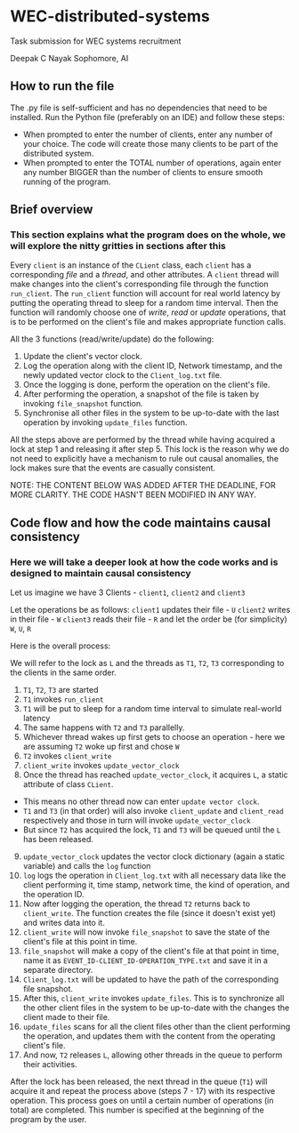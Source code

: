 # WEC-distributed-systems
Task submission for WEC systems recruitment

Deepak C Nayak 
Sophomore, AI

## How to run the file
The .py file is self-sufficient and has no dependencies that need to be installed.
Run the Python file (preferably on an IDE) and follow these steps:
- When prompted to enter the number of clients, enter any number of your choice. The code will create those many clients to be part of the distributed system.
- When prompted to enter the TOTAL number of operations, again enter any number BIGGER than the number of clients to ensure smooth running of the program.

## Brief overview 
### This section explains what the program does on the whole, we will explore the nitty gritties in sections after this

Every `client` is an instance of the `CLient` class, each `client` has a corresponding _file_ and a _thread_, and other attributes.
A `client` thread will make changes into the client's corresponding file through the function `run_client`.
The `run_client` function will account for real world latency by putting the operating thread to sleep for a random time interval.
Then the function will randomly choose one of _write_, _read_ or _update_ operations, that is to be performed on the client's file and makes appropriate function calls.

All the 3 functions (read/write/update) do the following:
1. Update the client's vector clock.
2. Log the operation along with the client ID, Network timestamp, and the newly updated vector clock to the `Client_log.txt` file.
3. Once the logging is done, perform the operation on the client's file.
4. After performing the operation, a snapshot of the file is taken by invoking `file_snapshot` function.
5. Synchronise all other files in the system to be up-to-date with the last operation by invoking `update_files` function.

All the steps above are performed by the thread while having acquired a lock at step 1 and releasing it after step 5.
This lock is the reason why we do not need to explicitly have a mechanism to rule out causal anomalies, the lock makes sure that the events are casually consistent.

NOTE: THE CONTENT BELOW WAS ADDED AFTER THE DEADLINE, FOR MORE CLARITY. THE CODE HASN'T BEEN MODIFIED IN ANY WAY.

## Code flow and how the code maintains causal consistency
### Here we will take a deeper look at how the code works and is designed to maintain causal consistency

Let us imagine we have 3 Clients - `client1`, `client2` and `client3`

Let the operations be as follows:
`client1` updates their file - `U`
`client2` writes in their file - `W`
`client3` reads their file - `R`
and let the order be (for simplicity) `W`, `U`, `R`

Here is the overall process:

We will refer to the lock as `L` and the threads as `T1`, `T2`, `T3` corresponding to the clients in the same order.

1. `T1`, `T2`, `T3` are started
2. `T1` invokes `run_client`
3. `T1` will be put to sleep for a random time interval to simulate real-world latency
4. The same happens with `T2` and `T3` parallelly.
5. Whichever thread wakes up first gets to choose an operation - here we are assuming `T2` woke up first and chose `W`
6. `T2` invokes `client_write`
7. `client_write` invokes `update_vector_clock`
8. Once the thread has reached `update_vector_clock`, it acquires `L`, a static attribute of class `CLient`.
  - This means no other thread now can enter `update vector clock`.
  - `T1` and `T3` (in that order) will also invoke `client_update` and `client_read` respectively and those in turn will invoke `update_vector_clock`
  - But since `T2` has acquired the lock, `T1` and `T3` will be queued until the `L` has been released.

9. `update_vector_clock` updates the vector clock dictionary (again a static variable) and calls the `log` function
10. `log` logs the operation in `Client_log.txt` with all necessary data like the client performing it, time stamp, network time, the kind of operation, and the operation ID.
11.  Now after logging the operation, the thread `T2` returns back to `client_write`. The function creates the file (since it doesn't exist yet) and writes data into it.
12.  `client_write` will now invoke `file_snapshot` to save the state of the client's file at this point in time.
13.  `file_snapshot` will make a copy of the client's file at that point in time, name it as `EVENT_ID-CLIENT_ID-OPERATION_TYPE.txt` and save it in a separate directory.
14.  `Client_log.txt` will be updated to have the path of the corresponding file snapshot.
15.  After this, `client_write` invokes `update_files`. This is to synchronize all the other client files in the system to be up-to-date with the changes the client made to their file.
16.  `update_files` scans for all the client files other than the client performing the operation, and updates them with the content from the operating client's file.
17.  And now, `T2` releases `L`, allowing other threads in the queue to perform their activities. 

After the lock has been released, the next thread in the queue (`T1`) will acquire it and repeat the process above (steps 7 - 17) with its respective operation.
This process goes on until a certain number of operations (in total) are completed. This number is specified at the beginning of the program by the user.

   

